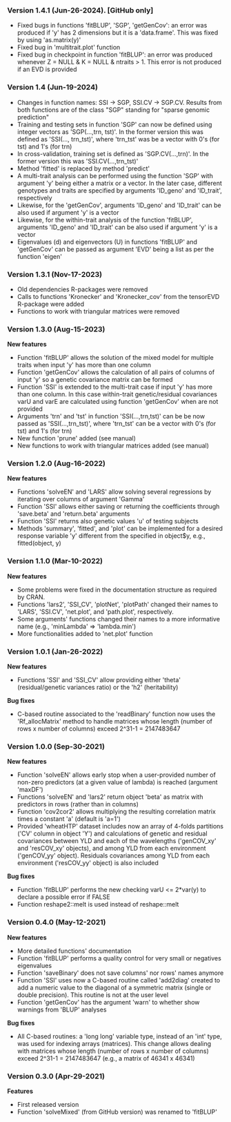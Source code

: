 ### Version 1.4.1 (Jun-26-2024). [GitHub only]

  - Fixed bugs in functions 'fitBLUP', 'SGP', 'getGenCov': an error was produced if 'y' has 2 dimensions but it is a 'data.frame'. This was fixed by using 'as.matrix(y)'
  - Fixed bug in 'multitrait.plot' function
  - Fixed bug in checkpoint in function 'fitBLUP': an error was produced whenever Z = NULL & K = NULL & ntraits > 1. This error is not produced if an EVD is provided

### Version 1.4 (Jun-19-2024)

  - Changes in function names: SSI -> SGP,  SSI.CV -> SGP.CV. Results from both functions are of the class "SGP" standing for "sparse genomic prediction"
  - Training and testing sets in function 'SGP' can now be defined using integer vectors as 'SGP(...,trn, tst)'. In the former version this was defined as 'SSI(..., trn_tst)', where 'trn_tst' was be a vector with 0's (for tst) and 1's (for trn)
  - In cross-validation, training set is defined as 'SGP.CV(...,trn)'. In the former version this was 'SSI.CV(...,trn_tst)'
  - Method 'fitted' is replaced by method 'predict'
  - A multi-trait analysis can be performed using the function 'SGP' with argument 'y' being either a matrix or a vector. In the later case, different genotypes and traits are specified by arguments 'ID_geno' and 'ID_trait', respectively
  - Likewise, for the 'getGenCov', arguments 'ID_geno' and 'ID_trait' can be also used if argument 'y' is a vector
  - Likewise, for the within-trait analysis of the function 'fitBLUP', arguments 'ID_geno' and 'ID_trait' can be also used if argument 'y' is a vector
  - Eigenvalues (d) and eigenvectors (U) in functions 'fitBLUP' and 'getGenCov' can be passed as argument 'EVD' being a list as per the function 'eigen'

### Version 1.3.1 (Nov-17-2023)

  - Old dependencies R-packages were removed
  - Calls to functions 'Kronecker' and 'Kronecker_cov' from the tensorEVD R-package were added
  - Functions to work with triangular matrices were removed


### Version 1.3.0 (Aug-15-2023)

**New features**

  - Function 'fitBLUP' allows the solution of the mixed model for multiple traits when input 'y' has more than one column
  - Function 'getGenCov' allows the calculation of all pairs of columns of input 'y' so a genetic covariance matrix can be formed
  - Function 'SSI' is extended to the multi-trait case if input 'y' has more than one column. In this case within-trait genetic/residual covariances varU and varE are calculated using function 'getGenCov' when are not provided
  - Arguments 'trn' and 'tst' in function 'SSI(...,trn,tst)' can be be now passed as 'SSI(...,trn_tst)', where 'trn_tst' can be a vector with 0's (for tst) and 1's (for trn)
  - New function 'prune' added (see manual)
  - New functions to work with triangular matrices added (see manual)

### Version 1.2.0 (Aug-16-2022)

**New features**

  - Functions 'solveEN' and 'LARS' allow solving several regressions by iterating over columns of argument 'Gamma'
  - Function 'SSI' allows either saving or returning the coefficients through 'save.beta' and 'return.beta' arguments
  - Function 'SSI' returns also genetic values 'u' of testing subjects
  - Methods 'summary', 'fitted', and 'plot' can be implemented for a desired response variable 'y' different from the specified in object$y, e.g., fitted(object, y)


### Version 1.1.0 (Mar-10-2022)

**New features**

  - Some problems were fixed in the documentation structure as required by CRAN.
  - Functions 'lars2', 'SSI_CV', 'plotNet', 'plotPath' changed their names to 'LARS', 'SSI.CV', 'net.plot', and 'path.plot', respectively.
  - Some arguments' functions changed their names to a more informative name (e.g., 'minLambda' => 'lambda.min')
  - More functionalities added to 'net.plot' function


### Version 1.0.1 (Jan-26-2022)

**New features**

  - Functions 'SSI' and 'SSI_CV' allow providing either 'theta' (residual/genetic variances ratio) or the 'h2' (heritability)

**Bug fixes**

  - C-based routine associated to the 'readBinary' function now uses the 'Rf_allocMatrix' method to handle matrices whose length (number of rows x number of columns) exceed 2^31-1 = 2147483647


### Version 1.0.0 (Sep-30-2021)

**New features**

  - Function 'solveEN' allows early stop when a user-provided number of non-zero predictors (at a given value of lambda) is reached (argument 'maxDF')
  - Functions 'solveEN' and 'lars2' return object 'beta' as matrix with predictors in rows (rather than in columns)
  - Function 'cov2cor2' allows multiplying the resulting correlation matrix times a constant 'a' (default is 'a=1')
  - Provided 'wheatHTP' dataset includes now an array of 4-folds partitions ('CV' column in object 'Y') and calculations of genetic and residual covariances between YLD and each of the wavelengths ('genCOV_xy' and 'resCOV_xy' objects), and among YLD from each environment ('genCOV_yy' object). Residuals covariances among YLD from each environment ('resCOV_yy' object) is also included

**Bug fixes**

  - Function 'fitBLUP' performs the new checking varU <= 2*var(y) to declare a possible error if FALSE
  - Function reshape2::melt is used instead of reshape::melt


### Version 0.4.0 (May-12-2021)

**New features**

  - More detailed functions' documentation
  - Function 'fitBLUP' performs a quality control for very small or negatives eigenvalues
  - Function 'saveBinary' does not save columns' nor rows' names anymore
  - Function 'SSI' uses now a C-based routine called 'add2diag' created to add a numeric value to the diagonal of a symmetric matrix (single or double precision). This routine is not at the user level
  - Function 'getGenCov' has the argument 'warn' to whether show warnings from 'BLUP' analyses

**Bug fixes**

  - All C-based routines: a 'long long' variable type, instead of an 'int' type, was used for indexing arrays (matrices). This change allows dealing with matrices whose length (number of rows x number of columns) exceed 2^31-1 = 2147483647 (e.g., a matrix of 46341 x 46341)  


### Version 0.3.0 (Apr-29-2021)

**Features**

- First released version
- Function 'solveMixed' (from GitHub version) was renamed to 'fitBLUP'
